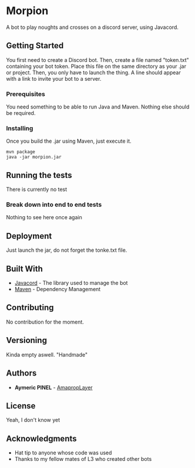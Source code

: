 # Morpion

A bot to play noughts and crosses on a discord server, using Javacord.

## Getting Started

You first need to create a Discord bot. Then, create a file named "token.txt" containing your bot token.
Place this file on the same directory as your .jar or project.
Then, you only have to launch the thing.
A line should appear with a link to invite your bot to a server.

### Prerequisites

You need something to be able to run Java and Maven.
Nothing else should be required.

### Installing

Once you build the .jar using Maven, just execute it.

```
mvn package
java -jar morpion.jar
```

## Running the tests

There is currently no test

### Break down into end to end tests

Nothing to see here once again

## Deployment

Just launch the jar, do not forget the tonke.txt file.

## Built With

* [Javacord](https://github.com/Javacord/Javacord) - The library used to manage the bot
* [Maven](https://maven.apache.org/) - Dependency Management

## Contributing

No contribution for the moment.

## Versioning

Kinda empty aswell.
"Handmade"

## Authors

* **Aymeric PINEL** - [AmapropLayer](https://github.com/AmapropLayer)

## License

Yeah, I don't know yet

## Acknowledgments

* Hat tip to anyone whose code was used
* Thanks to my fellow mates of L3 who created other bots


